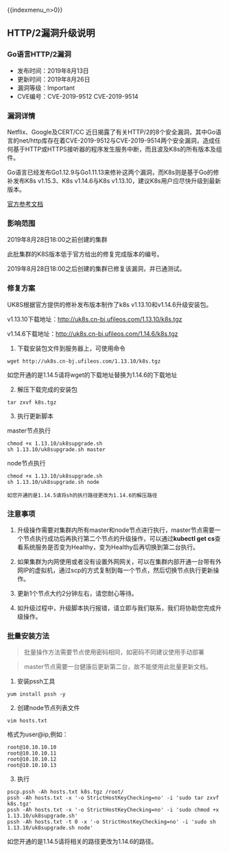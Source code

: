 {{indexmenu_n>0}}
## HTTP/2漏洞升级说明

### Go语言HTTP/2漏洞

* 发布时间：2019年8月13日
* 更新时间：2019年8月26日
* 漏洞等级：Important
* CVE编号：CVE-2019-9512  CVE-2019-9514

### 漏洞详情

Netflix、Google及CERT/CC 近日揭露了有关HTTP/2的8个安全漏洞，其中Go语言的net/http库存在着CVE-2019-9512与CVE-2019-9514两个安全漏洞，造成任何基于HTTP或HTTPS接听器的程序发生服务中断，而且波及K8s的所有版本及组件。

Go语言已经发布Go1.12.9与Go1.11.13来修补这两个漏洞，而K8s则是基于Go的修补发布K8s v1.15.3、K8s v1.14.6与K8s v1.13.10，建议K8s用户应尽快升级到最新版本。

[官方参考文档](https://groups.google.com/forum/#!topic/kubernetes-security-announce/wlHLHit1BqA)

### 影响范围

2019年8月28日18:00之前创建的集群

此批集群的K8S版本低于官方给出的修复完成版本的编号。

2019年8月28日18:00之后创建的集群已修复该漏洞，并已通测试。

### 修复方案

UK8S根据官方提供的修补发布版本制作了k8s v1.13.10和v1.14.6升级安装包。

v1.13.10下载地址：http://uk8s.cn-bj.ufileos.com/1.13.10/k8s.tgz

v1.14.6下载地址：http://uk8s.cn-bj.ufileos.com/1.14.6/k8s.tgz

1. 下载安装包文件到服务器上，可使用命令

```
wget http://uk8s.cn-bj.ufileos.com/1.13.10/k8s.tgz 
```

如您开通的是1.14.5请将wget的下载地址替换为1.14.6的下载地址

2. 解压下载完成的安装包

```
tar zxvf k8s.tgz
```

3. 执行更新脚本

master节点执行

```
chmod +x 1.13.10/uk8supgrade.sh
sh 1.13.10/uk8supgrade.sh master
```

node节点执行

```
chmod +x 1.13.10/uk8supgrade.sh
sh 1.13.10/uk8supgrade.sh node
```

    如您开通的是1.14.5请将sh的执行路径更改为1.14.6的解压路径



### 注意事项

1. 升级操作需要对集群内所有master和node节点进行执行，master节点需要一个节点执行成功后再执行第二个节点的升级操作，可以通过**kubectl get cs**查看系统服务是否变为Healthy，变为Healthy后再切换到第二台执行。

2. 如果集群为内网使用或者没有设置外网网关，可以在集群内部开通一台带有外网IP的虚拟机，通过scp的方式复制到每一个节点，然后切换节点执行更新操作。

3. 更新1个节点大约2分钟左右，请您耐心等待。

4. 如升级过程中，升级脚本执行报错，请立即与我们联系，我们将协助您完成升级操作。


### 批量安装方法

> 批量操作方法需要节点使用密码相同，如密码不同建议使用手动部署

> master节点需要一台健康后更新第二台，故不能使用此批量更新文档。

1. 安装pssh工具

```
yum install pssh -y
```

2. 创建node节点列表文件

```
vim hosts.txt
```
格式为user@ip,例如：

```
root@10.10.10.10
root@10.10.10.11
root@10.10.10.12
root@10.10.10.13
```

3. 执行
```
pscp.pssh -Ah hosts.txt k8s.tgz /root/
pssh -Ah hosts.txt -x '-o StrictHostKeyChecking=no' -i 'sudo tar zxvf k8s.tgz'
pssh -Ah hosts.txt -x '-o StrictHostKeyChecking=no' -i 'sudo chmod +x 1.13.10/uk8supgrade.sh'
pssh -Ah hosts.txt -t 0 -x '-o StrictHostKeyChecking=no' -i 'sudo sh 1.13.10/uk8supgrade.sh node'
```
如您开通的是1.14.5请将相关的路径更改为1.14.6的路径。

